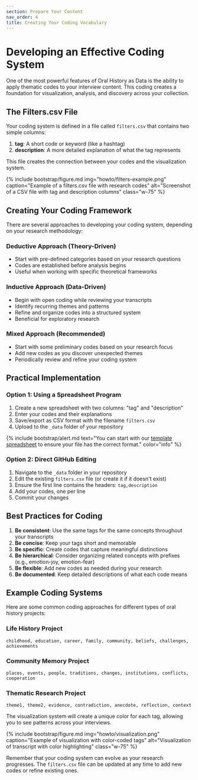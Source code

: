 ```yaml
---
section: Prepare Your Content
nav_order: 4
title: Creating Your Coding Vocabulary
---
```


# Developing an Effective Coding System

One of the most powerful features of Oral History as Data is the ability to apply thematic codes to your interview content. This coding creates a foundation for visualization, analysis, and discovery across your collection.

## The Filters.csv File

Your coding system is defined in a file called `filters.csv` that contains two simple columns:

1. **tag**: A short code or keyword (like a hashtag)
2. **description**: A more detailed explanation of what the tag represents

This file creates the connection between your codes and the visualization system.

{% include bootstrap/figure.md img="howto/filters-example.png" caption="Example of a filters.csv file with research codes" alt="Screenshot of a CSV file with tag and description columns" class="w-75" %}

## Creating Your Coding Framework

There are several approaches to developing your coding system, depending on your research methodology:

### Deductive Approach (Theory-Driven)
- Start with pre-defined categories based on your research questions
- Codes are established before analysis begins
- Useful when working with specific theoretical frameworks

### Inductive Approach (Data-Driven)
- Begin with open coding while reviewing your transcripts
- Identify recurring themes and patterns
- Refine and organize codes into a structured system
- Beneficial for exploratory research

### Mixed Approach (Recommended)
- Start with some preliminary codes based on your research focus
- Add new codes as you discover unexpected themes
- Periodically review and refine your coding system

## Practical Implementation

### Option 1: Using a Spreadsheet Program

1. Create a new spreadsheet with two columns: "tag" and "description"
2. Enter your codes and their explanations
3. Save/export as CSV format with the filename `filters.csv`
4. Upload to the `_data` folder of your repository

{% include bootstrap/alert.md text="You can start with our [template spreadsheet](https://docs.google.com/spreadsheets/d/1qPU-7LFZrIWcLiHuTqnlbnRD1869SJalJ5OCL7tGtzE/copy) to ensure your file has the correct format." color="info" %}

### Option 2: Direct GitHub Editing

1. Navigate to the `_data` folder in your repository
2. Edit the existing `filters.csv` file (or create it if it doesn't exist)
3. Ensure the first line contains the headers: `tag,description`
4. Add your codes, one per line
5. Commit your changes

## Best Practices for Coding

1. **Be consistent**: Use the same tags for the same concepts throughout your transcripts
2. **Be concise**: Keep your tags short and memorable
3. **Be specific**: Create codes that capture meaningful distinctions
4. **Be hierarchical**: Consider organizing related concepts with prefixes (e.g., emotion-joy, emotion-fear)
5. **Be flexible**: Add new codes as needed during your research
6. **Be documented**: Keep detailed descriptions of what each code means

## Example Coding Systems

Here are some common coding approaches for different types of oral history projects:

### Life History Project
```
childhood, education, career, family, community, beliefs, challenges, achievements
```

### Community Memory Project
```
places, events, people, traditions, changes, institutions, conflicts, cooperation
```

### Thematic Research Project
```
theme1, theme2, evidence, contradiction, anecdote, reflection, context
```

The visualization system will create a unique color for each tag, allowing you to see patterns across your interviews.

{% include bootstrap/figure.md img="howto/visualization.png" caption="Example of visualization with color-coded tags" alt="Visualization of transcript with color highlighting" class="w-75" %}

Remember that your coding system can evolve as your research progresses. The `filters.csv` file can be updated at any time to add new codes or refine existing ones.

<!-- This section has been replaced by the new combined 'Prepare Your Content' documentation. Please see ../prepare-content.md for the latest workflow. -->